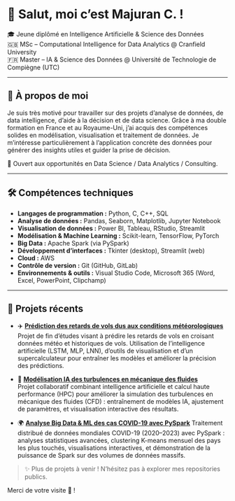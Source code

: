 # 👋 Salut, moi c’est Majuran C. !  
🎓 Jeune diplômé en Intelligence Artificielle & Science des Données  
🇬🇧 MSc – Computational Intelligence for Data Analytics @ Cranfield University  
🇫🇷 Master – IA & Science des Données @ Université de Technologie de Compiègne (UTC)

---

## 🧠 À propos de moi

Je suis très motivé pour travailler sur des projets d’analyse de données, de data intelligence, d’aide à la décision et de data science. Grâce à ma double formation en France et au Royaume-Uni, j’ai acquis des compétences solides en modélisation, visualisation et traitement de données. Je m’intéresse particulièrement à l’application concrète des données pour générer des insights utiles et guider la prise de décision.

🚀 Ouvert aux opportunités en Data Science / Data Analytics / Consulting.

---

## 🛠️ Compétences techniques

- **Langages de programmation :** Python, C, C++, SQL  
- **Analyse de données :** Pandas, Seaborn, Matplotlib, Jupyter Notebook  
- **Visualisation de données :** Power BI, Tableau, RStudio, Streamlit  
- **Modélisation & Machine Learning :** Scikit-learn, TensorFlow, PyTorch  
- **Big Data :** Apache Spark (via PySpark)  
- **Développement d’interfaces :** Tkinter (desktop), Streamlit (web)  
- **Cloud :** AWS  
- **Contrôle de version :** Git (GitHub, GitLab)  
- **Environnements & outils :** Visual Studio Code, Microsoft 365 (Word, Excel, PowerPoint, Clipchamp)

---

## 📁 Projets récents

- ✈️ **[Prédiction des retards de vols dus aux conditions météorologiques](https://github.com/majchandra/Memoire-Prediction-Prevision-retards-vols-meteo)**  
Projet de fin d’études visant à prédire les retards de vols en croisant données météo et historiques de vols. Utilisation de l’intelligence artificielle (LSTM, MLP, LNN), d’outils de visualisation et d’un supercalculateur pour entraîner les modèles et améliorer la précision des prédictions.

- 💨 **[Modélisation IA des turbulences en mécanique des fluides](https://github.com/Cranfield-Coop/Cranfield-Coop-Grp2_Tech_Submission)**  
Projet collaboratif combinant intelligence artificielle et calcul haute performance (HPC) pour améliorer la simulation des turbulences en mécanique des fluides (CFD) : entraînement de modèles IA, ajustement de paramètres, et visualisation interactive des résultats.

- 🌍 **[Analyse Big Data & ML des cas COVID-19 avec PySpark](https://github.com/majchandra/covid19-data-analysis-spark )**
Traitement distribué de données mondiales COVID-19 (2020–2023) avec PySpark : analyses statistiques avancées, clustering K-means mensuel des pays les plus touchés, visualisations interactives, et démonstration de la puissance de Spark sur des volumes de données massifs.

> ✨ Plus de projets à venir ! N’hésitez pas à explorer mes repositories publics.

Merci de votre visite 👀 !
